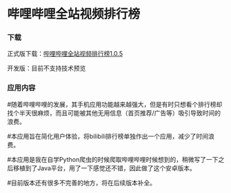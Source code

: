 <h1>哔哩哔哩全站视频排行榜</h1>

<h3>下载</h3>

正式版下载：<a href="https://github.com/UtopiaXC/BilibiliCrawler/blob/master/app/release/app-release.apk?raw=true">哔哩哔哩全站视频排行榜1.0.5</a>

开发版：目前不支持技术预览

<h3>应用内容</h3>

#随着哔哩哔哩的发展，其手机应用功能越来越强大，但是有时只想看个排行榜却找个半天很麻烦，而且可能被其他无用信息（首页推荐/广告等）吸引导致时间的浪费。

#本应用旨在简化用户体验，将bilibili排行榜单独作出一个应用，减少了时间浪费。

#本应用是我在自学Python爬虫的时候爬取哔哩哔哩时候想到的，稍微写了一下之后移植到了Java平台，用了一下感觉还不错，因此做了这个安卓版本。

#目前版本还有很多不完善的地方，将在后续版本补全。

